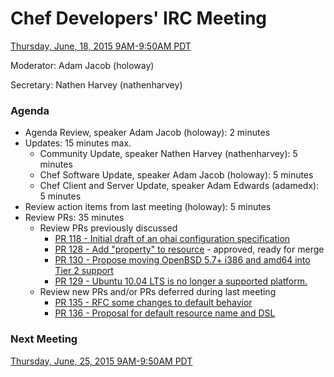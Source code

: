 # Chef Developers' IRC Meeting

[Thursday, June, 18, 2015 9AM-9:50AM PDT](http://www.timeanddate.com/worldclock/fixedtime.html?msg=%23chef-hacking+developers%27+meeting&iso=20150618T12&p1=419&am=50)

Moderator:  Adam Jacob (holoway)

Secretary:  Nathen Harvey (nathenharvey)

### Agenda
* Agenda Review, speaker Adam Jacob (holoway): 2 minutes
* Updates: 15 minutes max.
  * Community Update, speaker Nathen Harvey (nathenharvey): 5 minutes
  * Chef Software Update, speaker Adam Jacob (holoway): 5 minutes
  * Chef Client and Server Update, speaker Adam Edwards (adamedx): 5 minutes
* Review action items from last meeting (holoway): 5 minutes
* Review PRs:  35 minutes
  * Review PRs previously discussed
    * [PR 118 - Initial draft of an ohai configuration specification](https://github.com/chef/chef-rfc/pull/118)
    * [PR 128 - Add "property" to resource](https://github.com/chef/chef-rfc/pull/128) - approved, ready for merge
    * [PR 130 - Propose moving OpenBSD 5.7+ i386 and amd64 into Tier 2 support](https://github.com/chef/chef-rfc/pull/130)
    * [PR 129 - Ubuntu 10.04 LTS is no longer a supported platform.](https://github.com/chef/chef-rfc/pull/129)
  * Review new PRs and/or PRs deferred during last meeting
    * [PR 135 - RFC some changes to default behavior](https://github.com/chef/chef-rfc/pull/135)
    * [PR 136 - Proposal for default resource name and DSL](https://github.com/chef/chef-rfc/pull/136)


### Next Meeting

[Thursday, June, 25, 2015 9AM-9:50AM PDT](http://www.timeanddate.com/worldclock/fixedtime.html?msg=%23chef-hacking+developers%27+meeting&iso=20150625T12&p1=419&am=50)
